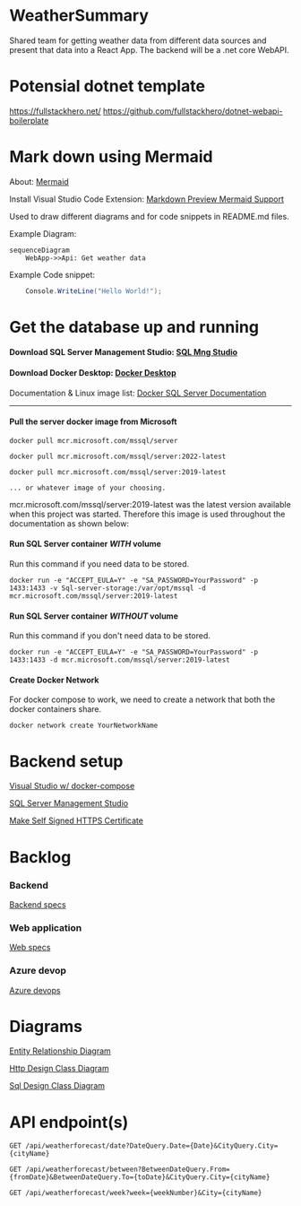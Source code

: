# WeatherSummary

Shared team for getting weather data from different data sources and present that data into a React App. The backend will be a .net core WebAPI.

# Potensial dotnet template

<https://fullstackhero.net/>
<https://github.com/fullstackhero/dotnet-webapi-boilerplate>

# Mark down using Mermaid

About: [Mermaid](https://mermaid-js.github.io/mermaid/#/)

Install Visual Studio Code Extension: [Markdown Preview Mermaid Support](https://marketplace.visualstudio.com/items?itemName=bierner.markdown-mermaid)

Used to draw different diagrams and for code snippets in README.md files.

Example Diagram:
```mermaid
sequenceDiagram
    WebApp->>Api: Get weather data

```
Example Code snippet:

```csharp
    Console.WriteLine("Hello World!");
```

# Get the database up and running
#### Download SQL Server Management Studio: [SQL Mng Studio](https://docs.microsoft.com/en-us/sql/ssms/download-sql-server-management-studio-ssms?view=sql-server-ver15)
#### Download Docker Desktop: [Docker Desktop](https://www.docker.com/products/docker-desktop/)

Documentation & Linux image list: [Docker SQL Server Documentation](https://hub.docker.com/_/microsoft-mssql-server) 

---
#### **Pull the server docker image from Microsoft**
```
docker pull mcr.microsoft.com/mssql/server

docker pull mcr.microsoft.com/mssql/server:2022-latest

docker pull mcr.microsoft.com/mssql/server:2019-latest

... or whatever image of your choosing.
```

mcr.microsoft.com/mssql/server:2019-latest was the latest version available when this project was started. Therefore this image is used throughout the documentation as shown below:

#### **Run SQL Server container *WITH* volume**
Run this command if you need data to be stored.
```docker
docker run -e "ACCEPT_EULA=Y" -e "SA_PASSWORD=YourPassword" -p 1433:1433 -v Sql-server-storage:/var/opt/mssql -d mcr.microsoft.com/mssql/server:2019-latest
```
#### **Run SQL Server container *WITHOUT* volume**
Run this command if you don't need data to be stored.
```docker
docker run -e "ACCEPT_EULA=Y" -e "SA_PASSWORD=YourPassword" -p 1433:1433 -d mcr.microsoft.com/mssql/server:2019-latest
```

#### **Create Docker Network**
For docker compose to work, we need to create a network that both the docker containers share.
```docker
docker network create YourNetworkName
```

# Backend setup
[Visual Studio w/ docker-compose](/WeatherWebAPI/WeatherWebAPI/README_VisualStudioSetup.md)

[SQL Server Management Studio](/WeatherWebAPI/WeatherWebAPI/README_SQLServerManagementStudioSetup.md)

[Make Self Signed HTTPS Certificate](/WeatherWebAPI/WeatherWebAPI/README_SelfSignedHttpsCertificate.md)

# Backlog
### Backend
[Backend specs](/Backlog/BackEnd.md/#back-end)
### Web application
[Web specs](/Backlog/WebApp.md)
### Azure devop
[Azure devops](/Backlog/AzDevOps.md)

# Diagrams
[Entity Relationship Diagram](/EntityRelationshipDiagram.MD)

[Http Design Class Diagram](/WeatherWebAPI/WeatherWebAPI/WeatherWebAPI/Factory/HttpDesign.md)

[Sql Design Class Diagram](/WeatherWebAPI/WeatherWebAPI/WeatherWebAPI/Factory/SqlDesign.md)

# API endpoint(s)

```
GET /api/weatherforecast/date?DateQuery.Date={Date}&CityQuery.City={cityName}

GET /api/weatherforecast/between?BetweenDateQuery.From={fromDate}&BetweenDateQuery.To={toDate}&CityQuery.City={cityName}

GET /api/weatherforecast/week?week={weekNumber}&City={cityName}
```
